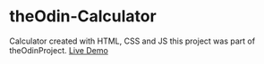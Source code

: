 # theOdin-Calculator
Calculator created with HTML, CSS and JS
this project was part of theOdinProject.
<a href="https://vikas-bareth.github.io/theOdin-Calculator/">Live Demo</a>
